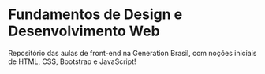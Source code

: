 # Fundamentos de Design e Desenvolvimento Web

Repositório das aulas de front-end na Generation Brasil, com noções iniciais de HTML, CSS, Bootstrap e JavaScript!
